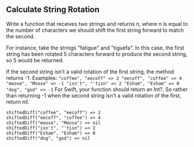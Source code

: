 ## Calculate String Rotation
Write a function that receives two strings and returns n, where n is equal to the number of characters we should shift the first string forward to match the second.

For instance, take the strings "fatigue" and "tiguefa". In this case, the first string has been rotated 5 characters forward to produce the second string, so 5 would be returned.

If the second string isn't a valid rotation of the first string, the method returns -1.
Examples:
``` "coffee", "eecoff" => 2 "eecoff", "coffee" => 4 "moose", "Moose" => -1 "isn't", "'tisn" => 2 "Esham", "Esham" => 0 "dog", "god" => -1 ```
For Swift, your function should return an Int?. So rather than returning -1 when the second string isn't a valid rotation of the first, return nil.
```
shiftedDiff("coffee", "eecoff") => 2
shiftedDiff("eecoff", "coffee") => 4
shiftedDiff("moose", "Moose") => nil
shiftedDiff("isn't", "'tisn") => 2
shiftedDiff("Esham", "Esham") => 0
shiftedDiff("dog", "god") => nil
```